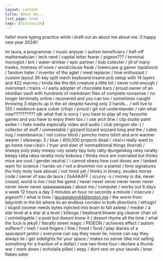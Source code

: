 ```yaml
---
layout: content
title: About me...
list_page: true
tags: [discussion]
---
```


hello! more typing practice while i draft out an about me about me :3 happy new year 2024!!

im laura, a programmer / music enjoyer / autism beneficiary / half-off mathematician / tech nerd / capital letter fearer / pigeon??? / terminal monoglot / brit / water-drinker / epic partner / bub collecter / jill of many trades, mistress of none / word/clause freak / lowercase g gamer (splatoon) / fandom hater / inventor of the aglet / meal replacer / hive enthusiast / custom layout 36-key split mech keyboard insane pcb setup with 14 layers and 422 macros / kinda like the tbh creature a little bit / never cold enough / oversmart / trains -i / early adopter of chocolate bars / proud owner of an obsidian vault with hundreds of markdown files of complete nonsense / no longer terminally online i recovered and you can too / sometimes caught throwing 3 objects up in the air despite having only 2 hands... / will live to 120 / mediocre-pace cuber (cfop) / proud / git not-understander / rain what now?????????? idk what that is sorry / you have to play all my favourite games and you have to enjoy them too / i use arch btw / clip studio paint exilee / i hate media especially video and audio / club penguin die :( / collector of stuff / unmeetable / gizzard lizzard wizzard king and the / cable hog / maintenance / not colour blind / poncho mens tshirt and arm warmer wearer / siteswap: 3 / blue / 400,000 projects dead / &lt;bsl>i really want to go home now&lt;/bsl> / tryer and doer of nontraditional things (horrid) / sheepy poly platy meepy roly splaty tipy boly ratty djungelskog ratsy raratty beepy ratta ratsa raratta moly bobowa / thinks mice are overrated but thinks mice are cool / gender neutral / i cannot stress how cool doves are / tanked wpm for science / hands-on / not a drummer nor a pianist / time signatures tho holy moly (see above) / not hired yet / thinks in binary, exudes morse code / owner of eau de laura / 0xA4A4FF / scurvy -s / money is die, never closed, world is live / lost the game / never never never never never never never never never aaaaaaaaaaaa / about me / computer / works out 6 days a week 12 hours a day 3 minutes an hour no seconds a minute / insecure / pigeon!!! / what is time / laurapigeon44@proton.me / the worm from labyrinth in the bit where its an endless corridor in both directions / ethogirl / stupid zoomer needs bytes injected into brain to fall asleep / medier / a star level at a star at a level / kitboga / keyboard blower pig cleaner chair oil / unintelligable / a poet but doesnt know it / doesnt rhyme all the time / what the fuck is jekyll / literally street magic / PIGEON / achieves effect / autism sufferer? / meh / iced fingers / fine / fined / fond / play diaries of a spaceport janitor / everyone can say they never lie, noone can say they always lie / get sidelights for your space / makes no sense (like not selling something for a fraction of a dollar) / one two three four i declare a thumb war / mark down / echolalia pilled / eepy / dont rest on your laurals / bran flakes eater